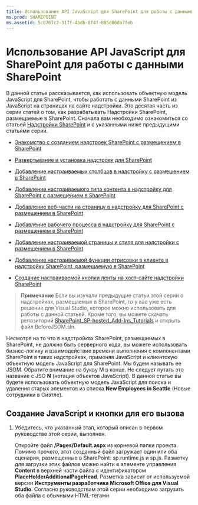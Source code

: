 ```yaml
---
title: Использование API JavaScript для SharePoint для работы с данными SharePoint
ms.prod: SHAREPOINT
ms.assetid: 5c8767c2-317f-4bdb-8f4f-885d06da7feb
---
```



# Использование API JavaScript для SharePoint для работы с данными SharePoint
В данной статье рассказывается, как использовать объектную модель JavaScript для SharePoint, чтобы работать с данными SharePoint из JavaScript на страницах на сайте надстройки.
Это десятая часть из серии статей о том, как разрабатывать Надстройки SharePoint, размещаемые в SharePoint. Сначала вам необходимо ознакомиться со статьей  [Надстройки SharePoint](sharepoint-add-ins.md) и с указанными ниже предыдущими статьями серии.
  
    
    


-  [Знакомство с созданием надстроек SharePoint с размещением в SharePoint](get-started-creating-sharepoint-hosted-sharepoint-add-ins.md)
    
  
-  [Развертывание и установка надстроек для SharePoint](deploy-and-install-a-sharepoint-hosted-sharepoint-add-in.md)
    
  
-  [Добавление настраиваемых столбцов в надстройку с размещением в SharePoint](add-custom-columns-to-a-sharepoint-hostedsharepoint-add-in.md)
    
  
-  [Добавление настраиваемого типа контента в надстройку для SharePoint с размещением в SharePoint](add-a-custom-content-type-to-a-sharepoint-hostedsharepoint-add-in.md)
    
  
-  [Добавление веб-части на страницу в надстройку для SharePoint с размещением в SharePoint](add-a-web-part-to-a-page-in-a-sharepoint-hosted-sharepoint-add-in.md)
    
  
-  [Добавление рабочего процесса в надстройку для SharePoint с размещением в SharePoint](add-a-workflow-to-a-sharepoint-hosted-sharepoint-add-in.md)
    
  
-  [Добавление настраиваемой страницы и стиля для надстройки с размещением в SharePoint](add-a-custom-page-and-style-to-a-sharepoint-hosted-sharepoint-add-in.md)
    
  
-  [Добавление настраиваемой функции отрисовки в клиенте в надстройку SharePoint, размещаемую в SharePoint](add-custom-client-side-rendering-to-a-sharepoint-hosted-sharepoint-add-in.md)
    
  
-  [Создание настраиваемой кнопки ленты на хост-сайте надстройки SharePoint](create-a-custom-ribbon-button-in-the-host-web-of-a-sharepoint-add-in.md)
    
  

> **Примечание**
> Если вы изучали предыдущие статьи этой серии о надстройках, размещаемых в SharePoint, то у вас уже есть решение для Visual Studio, которое можно использовать для работы с данной статьей. Кроме того, вы можете скачать репозиторий  [SharePoint_SP-hosted_Add-Ins_Tutorials](https://github.com/OfficeDev/SharePoint_SP-hosted_Add-Ins_Tutorials) и открыть файл BeforeJSOM.sln.
  
    
    

Несмотря на то что в надстройках SharePoint, размещаемых в SharePoint, не должно быть серверного кода, вы можете использовать бизнес-логику и взаимодействие времени выполнения с компонентами SharePoint в таких надстройках, применяя JavaScript и клиентскую объектную модель JavaScript для SharePoint. Мы будем называть ее JSOM. Обратите внимание на букву M в конце. Не следует путать это название с JSO **N** (нотация объектов JavaScript). В данной статье вы будете использовать объектную модель JavaScript для поиска и удаления старых элементов из списка **New Employees in Seattle** (Новые сотрудники в Сиэтле).
## Создание JavaScript и кнопки для его вызова


1. Убедитесь, что указанный этап, который описан в первом руководстве этой серии, выполнен. 
    
    Откройте файл **/Pages/Default.aspx** из корневой папки проекта. Помимо прочего, этот созданный файл загружает один или оба сценария, размещенные в SharePoint: sp.runtime.js и sp.js. Разметку для загрузки этих файлов можно найти в элементе управления **Content** в верхней части файла с идентификатором **PlaceHolderAdditionalPageHead**. Разметка зависит от используемой версии **Инструменты разработчика Microsoft Office для Visual Studio**. Согласно руководствам этой серии необходимо загрузить оба файла с обычными HTML-тегами **<script>**, а не с тегами **<SharePoint:ScriptLink>**. Убедитесь, что указанные ниже строки присутствуют в элементе управления **PlaceHolderAdditionalPageHead** *над*  строкой `<meta name="WebPartPageExpansion" content="full" />`.
    


 ```
  
<script type="text/javascript" src="/_layouts/15/sp.runtime.js"></script>
<script type="text/javascript" src="/_layouts/15/sp.js"></script> 

 ```


    Проверьте файл на наличие другой разметки, загружающей один или оба файла сценария и удалите ее. Сохраните и закройте файл.
    
  
2. На узле **Сценарии** в **обозревателе решений** уже может быть файл Add-in.js. Если его нет, но есть файл App.js, щелкните файл App.js правой кнопкой мыши и переименуйте на Add-in.js. Если нет ни файла Add-in.js, ни файла App.js, создайте необходимый файл, выполнив указанные ниже действия.
    
1. Щелкните правой кнопкой мыши узел **Сценарии** и последовательно выберите пункты **Добавить**, **Создать элемент** и **Интернет**.
    
  
2. Выберите **файл JavaScript** и назовите егоAdd-in.js.
    
  
3. Откройте файл Add-in.js и удалите его содержимое (если оно есть).
    
  
4. Добавьте указанные ниже строки в файл. Обратите внимание на указанные ниже особенности этого кода.
    
  - Если вы непреднамеренно сделаете что-нибудь не так в JavaScript, то благодаря строке  `'use strict';` среда выполнения JavaScript в браузере создаст исключение.
    
  
  - В переменной  `clientContext` хранится объект **SP.ClientContext**, который ссылается на веб-сайт SharePoint. Весь код JSOM начинается с создания или получения ссылки на объект этого типа.
    
  
  - В переменной  `employeeList` хранится ссылка на экземпляр списка **New Employees in Seattle** (Новые сотрудники в Сиэтле).
    
  
  - В переменной  `completedItems` хранятся элементы из списка, которые будет удалять сценарий: элементы, у которых поле **OrientationStage** (Этап вводного обучения) имеет значение **Completed** (Завершен).
    
  

 ```
  
'use strict';

var clientContext = SP.ClientContext.get_current(); 
var employeeList = clientContext.get_web().get_lists().getByTitle('New Employees In Seattle'); 
var completedItems; 
 ```

5. Чтобы свести к минимуму обмен сообщениями между браузером клиента и сервером SharePoint, JSOM использует систему пакетной обработки. Только одна функция ( **SP.ClientContext.executeQueryAsync**) реально отправляет сообщения на сервер (и принимает ответы). Вызовы к API JSOM, поступающие между вызовами **executeQueryAsync**, объединяются в пакеты, которые затем отправляются на сервер при следующем вызове **executeQueryAsync**. В общем случае невозможно вызвать метод объекта JSOM, если только объект не был доставлен на клиент во время предыдущего вызова **executeQueryAsync**. Предполагается, что ваш сценарий будет вызывать метод **SP.ListItem.deleteObject** каждого завершенного элемента в списке, поэтому ему необходимо выполнить два вызова **executeQueryAsync**: один  для получения коллекции завершенных элементов списка, а второй  для объединения вызовов **deleteObject** в пакет и отправки их на сервер для выполнения.
    
    Таким образом, начнем с создания метода для получения элементов списка с сервера. Добавьте указанный ниже код в файл.
    


 ```
  
function purgeCompletedItems() {

   var camlQuery = new SP.CamlQuery(); 
   camlQuery.set_viewXml( 
         '<View><Query><Where><Eq>' + 
           '<FieldRef Name=\\'OrientationStage\\'/><Value Type=\\'Choice\\'>Completed</Value>' + 
         '</Eq></Where></Query></View>'); 
     completedItems = employeeList.getItems(camlQuery); 
}
 ```

6. Когда эти строки будут отправлены на сервер и выполнены там, они создадут коллекцию элементов списка, но сценарий должен доставить эту коллекцию на клиент. Для этого необходимо вызвать функцию **SP.ClientContext.load**, поэтому добавьте указанную ниже строку в конец метода.
    
 ```
  
clientContext.load(completedItems);
 ```

7. Добавьте вызов **executeQueryAsync**. У этого метода два параметра и оба они представляют собой функции обратного вызова. Первый метод запускается, если сервер успешно выполняет все команды в пакете. Второй  если по какой-либо причине на серверу не удается выполнить необходимые операции. Вы создадите эти две функции на одном из следующих этапов. Добавьте указанную ниже строку в конец метода.
    
 ```
  clientContext.executeQueryAsync(deleteCompletedItems, onGetCompletedItemsFail);
 ```

8. Теперь добавьте указанную ниже строку в конец метода. Возвращая значение **false** в кнопку ASP.NET, которая будет вызывать эту функцию, мы отменим поведение кнопок ASP.NET, используемое по умолчанию, то есть перезагрузку страницы. Перезагрузка страницы приведет перезагрузке файла Add-in.js. Это, в свою очередь, повлечет за собой инициализацию объекта `clientContext`. Если такая перезагрузка будет выполнена в период между моментом, когда **executeQueryAsync** отправляет свой запрос, и моментом, когда SharePoint отправляет обратно отклик, то больше не будет исходного объекта `clientContext` для обработки отклика. Функция остановит свою работу, при этом не будет выполнено никакого обратного вызова: ни об успешном выполнении, ни о сбое. (Конкретное поведение может отличаться в зависимости от используемого браузера.)
    
 ```
  return false;
 ```

9. Добавьте указанную ниже функцию ( `deleteCompletedItems`) в файл. Эта функция запускается при успешном выполнении функции  `purgeCompletedItems`. Обратите внимание на указанные ниже особенности этого кода.
    
  - Метод **SP.ListItem.get_id** возвращает идентификатор элемента списка. Каждый элемент в массиве представляет собой объект **SP.ListItem**.
    
  
  - Метод **SP.List.getItemById** возвращает объект **SP.ListItem** с указанным идентификатором.
    
  
  - Метод **SP.ListItem.deleteObject** помечает элемент списка, который необходимо удалить на сервере при вызове **executeQueryAsync**.
    
  
  - Прежде чем удалять элементы списка, необходимо скопировать их из коллекции, отправленной с сервера в массив. Если сценарий вызывал метод **deleteObject** непосредственно для каждого элемента в цикле **while**, JavaScript создаст сообщение об ошибке, в котором будет сказано, что длина коллекции изменяется во время перечисления. Это сообщение об ошибке не совсем верное, так как на самом деле элемент не будет удален, пока вызовы **deleteObject** не будут объединены в пакет и отправлены на сервер, но JSOM разработана так, чтобы имитировать создание исключений, который должны произойти на сервере (где код не должен изменять размер коллекции во время ее перечисления). Массивы имеют фиксированный размер, поэтому вызов **deleteObject** для элемента в массиве приведет к удалению элемента из списка, но при этом размер массива не будет изменен.
    
  

 ```
  function deleteCompletedItems() {

    var itemArray = new Array();
    var listItemEnumerator = completedItems.getEnumerator();

    while (listItemEnumerator.moveNext()) {
        var item = listItemEnumerator.get_current();
        itemArray.push(item);
    }

    var i;
    for (i = 0; i < itemArray.length; i++) {
        employeeList.getItemById(itemArray[i].get_id()).deleteObject();
    }

    clientContext.executeQueryAsync(onDeleteCompletedItemsSuccess, onDeleteCompletedItemsFail);
}
 ```

10. Добавьте указанную ниже функцию ( `onDeleteCompletedItemsSuccess`) в файл. Эта функция запускается при успешном удалении завершенных элементов (или если в списке нет завершенных элементов). Во второй строке ( `location.reload(true);`) выполняется повторная загрузка страницы с сервера. Это необходимо, так как веб-часть представления списка на странице будет по-прежнему отображать завершенные элементы, пока страница не будет обновлена. (Файл Add-in.js тоже будет повторно загружен, но это не приводит к проблеме, так как в результате этой операции не будет прерываться работа текущей функции JavaScript.)
    
 ```
  
function onDeleteCompletedItemsSuccess() {
    alert('Completed orientations have been deleted.');
    location.reload(true);
}
 ```

11. Добавьте две указанные ниже функции обратного вызова в случае сбоя в файл.
    
 ```
  
// Failure callbacks

function onGetCompletedItemsFail(sender, args) {
    alert('Unable to get completed items. Error:' + args.get_message() + '\\n' + args.get_stackTrace());
}

function onDeleteCompletedItemsFail(sender, args) {
    alert('Unable to delete completed items. Error:' + args.get_message() + '\\n' + args.get_stackTrace());
}
 ```

12. Откройте файл default.aspx и найдите элемент **asp:Content** с идентификатором **PlaceHolderMain**.
    
  
13. Добавьте указанную ниже разметку между элементом **WebPartPages:WebPartZone** и первым из двух элементов **asp:Hyperlink**. Обратите внимание, что обработчик **OnClientClick** имеет значение `return purgeCompletedItems()`, а не просто  `purgeCompletedItems()`. Возвращаемое из функции значение  `false` сообщает ASP.NET, что не нужно перезагружать страницу.
    
 ```HTML
  
<p><asp:Button runat="server" OnClientClick="return purgeCompletedItems()"
  ID="purgecompleteditemsbutton" Text="Purge Completed Items" /></p>
 ```

14. Перестройте проект в Visual Studio.
    
  
15. Чтобы при тестировании надстройки свести к минимуму ручную работу по заданию для параметра **Orientation Stage** (Этап вводного обучения) элементов списка значенияCompleted (Завершен), откройте файл elements.xml для экземпляра списка **NewEmployeesInSeattle** (но не файл elements.xml для шаблона списка **NewEmployeeOrientation**) и добавьте разметку  `<Field Name="OrientationStage">Completed</Field>` в качестве последнего дочернего элемента в один или несколько элементов **Row**.
    
    Ниже показано, как должен выглядеть элемент **Rows**.
    


 ```
  
<Rows>
  <Row>
    <Field Name="Title">Tom Higginbotham</Field>
    <Field Name="Division">Manufacturing</Field>
    <Field Name="OrientationStage">Completed</Field>
  </Row>
  <Row>
    <Field Name="Title">Satomi Hayakawa</Field>
    <Field Name="OrientationStage">Completed</Field>
  </Row>
  <Row>
    <Field Name="Title">Cassi Hicks</Field>
  </Row>
  <Row>
    <Field Name="Title">Lertchai Treetawatchaiwong</Field>
  </Row>
</Rows>
 ```


## Запуск и тестирование надстройки


  
    
    

1. Включите всплывающие окна в браузере, который Visual Studio использует при отладке.
    
  
2. Нажмите клавишу F5, чтобы развернуть и запустить надстройку. Visual Studio выполнит временную установку надстройки на тестовом сайте SharePoint и сразу же запустит ее.
    
  
3. Откроется начальная страница надстройки. В списке будет один или несколько элементов, у которых параметр **Orientation Stage** (Этап вводного обучения) имеет значение **Completed** (Завершен).
    
   **Список перед очисткой завершенных элементов**

  

!\[Список новых сотрудников в Сиэтле, где в столбце "Этап адаптации" два элемента имеют значение "Завершено". Под списком расположена кнопка "Удалить завершенные элементы".](images/e5e4eef8-a218-4797-aabc-c52adbd2d96d.PNG)
  

  

  
4. После полной загрузки начальной страницы надстройки нажмите кнопку **Purge Completed Items** (Удалить завершенные элементы). При успешном выполнении операции (т. е. если не отобразится никакого сообщения об ошибке) будут удалены все элементы со статусом **Complete** (Завершен) и откроется всплывающее окно сообщения с текстом **Completed orientations have been deleted** (Сведения о завершенном вводном обучении удалены).
    
  
5. Закройте всплывающее окно. После этого страница будет перезагружена, а в веб-части представления списка больше не будет элементов с состоянием **Completed** (Завершен).
    
   **Список после очистки завершенных элементов**

  

!\[Список новых сотрудников в Сиэтле, в котором на два элемента меньше, чем ранее, при этом ни один из них не отмечен как завершенный в столбце "Этап адаптации".](images/a0330fad-1473-4fde-9df2-8be0b37df1a1.PNG)
  

  

  
6. Чтобы завершить сеанс отладки, закройте окно браузера или остановите отладку в Visual Studio. При каждом нажатии клавиши F5 Visual Studio будет отзывать предыдущую версию надстройки и устанавливать ее последнюю версию.
    
  
7. Вы будете работать с этой надстройкой и решением Visual Studio и при изучении других статей, поэтому при перерывах в работе рекомендуется отзывать надстройку. В **обозревателе решений** щелкните проект правой кнопкой мыши и выберите пункт **Отозвать**.
    
  

## 
<a name="Nextsteps"> </a>

В следующей статье этой серии вы добавите JavaScript на страницу на сайте надстройки, который работает с данными SharePoint на хост-сайте:  [Работа с данными хост-сайта из JavaScript на сайте надстройки](work-with-host-web-data-from-javascript-in-the-add-in-web.md).
  
    
    

